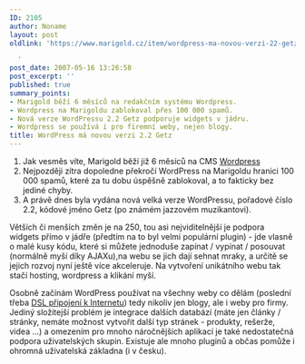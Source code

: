```yaml
---
ID: 2105
author: Noname
layout: post
oldlink: 'https://www.marigold.cz/item/wordpress-ma-novou-verzi-22-getz

  '
post_date: 2007-05-16 13:26:58
post_excerpt: ''
published: true
summary_points:
- Marigold běží 6 měsíců na redakčním systému Wordpress.
- Wordpress na Marigoldu zablokoval přes 100 000 spamů.
- Nová verze WordPressu 2.2 Getz podporuje widgets v jádru.
- Wordpress se používá i pro firemní weby, nejen blogy.
title: WordPress má novou verzi 2.2 Getz
---
```


1. Jak vesměs víte, Marigold běží již 6 měsíců na CMS <a href="http://www.wordpress.org">Wordpress</a>
2. Nejpozději zítra dopoledne překročí WordPress na Marigoldu hranici 100 000 spamů, které za tu dobu úspěšně zablokoval, a to fakticky bez jediné chyby.
3. A právě dnes byla vydána nová velká verze WordPressu, pořadové číslo 2.2, kódové jméno Getz (po známém jazzovém muzikantovi).

Větších či menších změn je na 250, tou asi nejviditelnější je podpora widgets přímo v jádře (předtím na to byl velmi populární plugin) - jde vlasně o malé kusy kódu, které si můžete jednoduše zapínat / vypínat / posouvat (normálně myší díky AJAXu),na webu se jich dají sehnat mraky, a určitě se jejich rozvoj nyní ještě více akceleruje. Na vytvoření unikátního webu tak stačí hosting, wordpress a klikání myší.

Osobně začínám WordPress používat na všechny weby co dělám (poslední třeba <a href="http://dsl.wia.cz">DSL připojení k Internetu</a>) tedy nikoliv jen blogy, ale i weby pro firmy. Jediný složitejší problém je integrace dalších databází (máte jen články / stránky, nemáte možnost vytvořit další typ stránek - produkty, rešerže, videa ...) a omezením pro mnoho náročnějších aplikací je také nedostatečná podpora uživatelských skupin. Existuje ale mnoho pluginů a občas pomůže i ohromná uživatelská základna (i v česku).